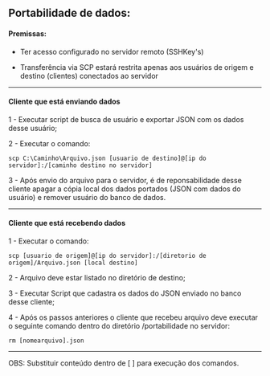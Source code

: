 ## Portabilidade de dados:

#### Premissas:

- Ter acesso configurado no servidor remoto (SSHKey's)

- Transferência via SCP estará restrita apenas aos usuários de origem e destino (clientes) conectados ao servidor

------------

#### Cliente que está enviando dados

1 - Executar script de busca de usuário e exportar JSON com os dados desse usuário;

2 - Executar o comando: 
```
scp C:\Caminho\Arquivo.json [usuario de destino]@[ip do servidor]:/[caminho destino no servidor]
```
3 - Após envio do arquivo para o servidor, é de reponsabilidade desse cliente apagar a cópia local dos dados portados (JSON com dados do usuário) e remover usuário do banco de dados.

--------------

#### Cliente que está recebendo dados

1 - Executar o comando:

```
scp [usuario de origem]@[ip do servidor]:/[diretorio de origem]/Arquivo.json [local destino]
```

2 - Arquivo deve estar listado no diretório de destino;

3 - Executar Script que cadastra os dados do JSON enviado no banco desse cliente;

4 - Após os passos anteriores o cliente que recebeu arquivo deve executar o seguinte comando dentro do diretório /portabilidade no servidor:
```
rm [nomearquivo].json
```

--------------

OBS: Substituir conteúdo dentro de [ ] para execução dos comandos.
